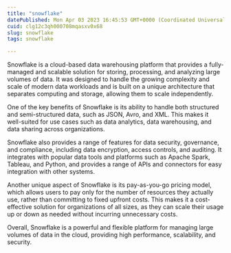 ```yaml
---
title: "snowflake"
datePublished: Mon Apr 03 2023 16:45:53 GMT+0000 (Coordinated Universal Time)
cuid: clg12c3qh000708mqasxv0x68
slug: snowflake
tags: snowflake

---
```


Snowflake is a cloud-based data warehousing platform that provides a fully-managed and scalable solution for storing, processing, and analyzing large volumes of data. It was designed to handle the growing complexity and scale of modern data workloads and is built on a unique architecture that separates computing and storage, allowing them to scale independently.

One of the key benefits of Snowflake is its ability to handle both structured and semi-structured data, such as JSON, Avro, and XML. This makes it well-suited for use cases such as data analytics, data warehousing, and data sharing across organizations.

Snowflake also provides a range of features for data security, governance, and compliance, including data encryption, access controls, and auditing. It integrates with popular data tools and platforms such as Apache Spark, Tableau, and Python, and provides a range of APIs and connectors for easy integration with other systems.

Another unique aspect of Snowflake is its pay-as-you-go pricing model, which allows users to pay only for the number of resources they actually use, rather than committing to fixed upfront costs. This makes it a cost-effective solution for organizations of all sizes, as they can scale their usage up or down as needed without incurring unnecessary costs.

Overall, Snowflake is a powerful and flexible platform for managing large volumes of data in the cloud, providing high performance, scalability, and security.